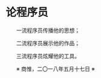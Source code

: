 # 论程序员

&emsp;&emsp;一流程序员传播他的思想；

&emsp;&emsp;二流程序员展示他的作品；

&emsp;&emsp;三流程序员炫耀他的工具。

&emsp;&emsp;※ 商惟，二〇一八年五月十七日 ※